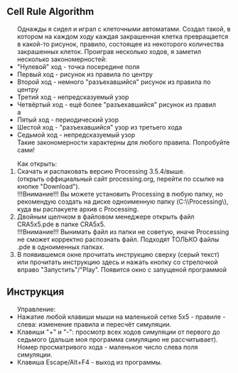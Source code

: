 <h2>Cell Rule Algorithm</h2>
<ul>
Однажды я сидел и играл с клеточными автоматами. Создал такой, в котором на каждом ходу каждая закрашенная клетка превращается в какой-то рисунок, правило, состоящее из некоторого количества закрашенных клеток. Проиграв несколько ходов, я заметил несколько закономерностей:
    <li>"Нулевой" ход - точка посередине поля</li>
    <li>Первый ход - рисунок из правила по центру</li>
    <li>Второй ход - немного "разъехавшийся" рисунок из правила по центру</li>
    <li>Третий ход - непредсказуемый узор</li>
    <li>Четвёртый ход - ещё более "разъехавшийся" рисунок из правил</li>а
    <li>Пятый ход - периодический узор</li>
    <li>Шестой ход - "разъехавшийся" узор из третьего хода</li>
    <li>Седьмой ход - непредсказуемый узор</li>
Такие закономерности характерны для любого правила. Попробуйте сами!
</ul>

<ol>
Как открыть:
<li>Скачать и распаковать версию Processing 3.5.4/выше.<br>
 (открыть оффициальный сайт processing.org, перейти по ссылке на кнопке "Download").<br>
!!!Внимание!!! Вы можете установить Processing в любую папку, но рекомендую создать на диске одноименную папку (C:\\Processing\), куда вы распакуете архив с Processing.</li>
<li>Двойным щелчком в файловом менеджере открыть файл CRA5x5.pde в папке CRA5x5.</li>
!!!Внимание!!! Вынимать файл из папки не советую, иначе Processing не сможет корректно распознать файл. Подходят ТОЛЬКО файлы .pde в одноименных папках.</li>
<li>В появившемся окне прочитать инструкцию сверху (серый текст) или прочитать инструкцию здесь и нажать кнопку со стрелочкой вправо "Запустить"/"Play". Появится окно с запущеной программой</li>
</ol>
<h2>Инструкция</h2>
<ul>
Управление:
  <li>Нажатие любой клавиши мыши на маленькой сетке 5x5 - правиле - слева: изменение правила и пересчёт симуляции.</li>
  <li>Клавиши "+" и "-": просмотр всех ходов симуляции от первого до седьмого (дальше моя программа симуляцию не рассчитывает). Номер просматривого хода - маленькое число слева поля симуляции.</li>
  <li>Клавиша Escape/Alt+F4 - выход из программы.</li>
</ul>
